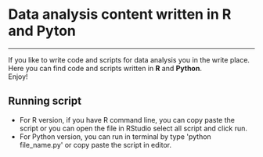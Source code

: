 # Data analysis content written in R and Pyton
------------------------------------------------------------------------------------------------------
If you like to write code and scripts for data analysis you in the write place.   
Here you can find code and scripts written in **R** and **Python**.   
Enjoy!  

## Running script

* For R version, if you have R command line, you can copy paste the script or you can open the file in RStudio select all script and click run.
* For Python version,  you can run in terminal by type 'python file_name.py' or copy paste the script in editor.



